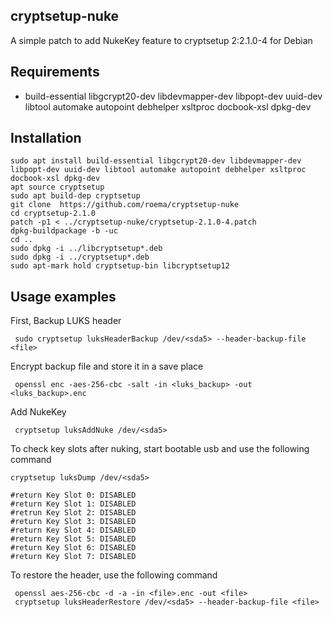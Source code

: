  ## cryptsetup-nuke

A simple patch to add NukeKey feature to cryptsetup 2:2.1.0-4 for Debian


## Requirements

* build-essential libgcrypt20-dev libdevmapper-dev libpopt-dev uuid-dev libtool automake autopoint debhelper xsltproc docbook-xsl dpkg-dev

## Installation

	sudo apt install build-essential libgcrypt20-dev libdevmapper-dev libpopt-dev uuid-dev libtool automake autopoint debhelper xsltproc docbook-xsl dpkg-dev
	apt source cryptsetup
	sudo apt build-dep cryptsetup
	git clone  https://github.com/roema/cryptsetup-nuke
	cd cryptsetup-2.1.0
	patch -p1 < ../cryptsetup-nuke/cryptsetup-2.1.0-4.patch
	dpkg-buildpackage -b -uc
	cd ..
	sudo dpkg -i ../libcryptsetup*.deb
	sudo dpkg -i ../cryptsetup*.deb
	sudo apt-mark hold cryptsetup-bin libcryptsetup12

## Usage examples

First, Backup LUKS header

	 sudo cryptsetup luksHeaderBackup /dev/<sda5> --header-backup-file <file>

Encrypt backup file and store it in a save place

	 openssl enc -aes-256-cbc -salt -in <luks_backup> -out <luks_backup>.enc

Add NukeKey

	 cryptsetup luksAddNuke /dev/<sda5>

To check key slots after nuking, start bootable usb and use the following command

	cryptsetup luksDump /dev/<sda5>

	#return Key Slot 0: DISABLED
	#return Key Slot 1: DISABLED
	#retrun Key Slot 2: DISABLED
	#return Key Slot 3: DISABLED
	#return Key Slot 4: DISABLED
	#return Key Slot 5: DISABLED
	#return Key Slot 6: DISABLED
	#return Key Slot 7: DISABLED

To restore the header, use the following command

	 openssl aes-256-cbc -d -a -in <file>.enc -out <file>
	 cryptsetup luksHeaderRestore /dev/<sda5> --header-backup-file <file>

